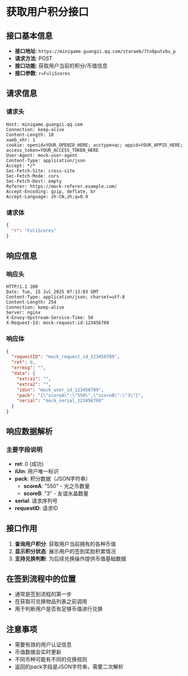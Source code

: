 # 获取用户积分接口

## 接口基本信息
- **接口地址**: `https://minigame.guangzi.qq.com/starweb/7tn8putvbu_p`
- **请求方法**: POST
- **接口功能**: 获取用户当前的积分/币值信息
- **接口参数**: `r=FuliScores`

## 请求信息

### 请求头
```http
Host: minigame.guangzi.qq.com
Connection: keep-alive
Content-Length: 18
xweb_xhr: 1
cookie: openid=YOUR_OPENID_HERE; acctype=qc; appid=YOUR_APPID_HERE; access_token=YOUR_ACCESS_TOKEN_HERE
User-Agent: mock-user-agent
Content-Type: application/json
Accept: */*
Sec-Fetch-Site: cross-site
Sec-Fetch-Mode: cors
Sec-Fetch-Dest: empty
Referer: https://mock-referer.example.com/
Accept-Encoding: gzip, deflate, br
Accept-Language: zh-CN,zh;q=0.9
```

### 请求体
```json
{
  "r": "FuliScores"
}
```

## 响应信息

### 响应头
```http
HTTP/1.1 200
Date: Tue, 15 Jul 2025 07:13:03 GMT
Content-Type: application/json; charset=utf-8
Content-Length: 254
Connection: keep-alive
Server: nginx
X-Envoy-Upstream-Service-Time: 50
X-Request-Id: mock-request-id-123456789
```

### 响应体
```json
{
  "requestID": "mock_request_id_123456789",
  "ret": 0,
  "errmsg": "",
  "data": {
    "extra1": "",
    "extra2": "",
    "iUin": "mock_user_id_123456789",
    "pack": "{\"scoreA\":\"550\",\"scoreB\":\"3\"}",
    "serial": "mock_serial_123456789"
  }
}
```

## 响应数据解析

### 主要字段说明
- **ret**: 0 (成功)
- **iUin**: 用户唯一标识
- **pack**: 积分数据（JSON字符串）
  - **scoreA**: "550" - 光之币数量
  - **scoreB**: "3" - 友谊水晶数量
- **serial**: 请求序列号
- **requestID**: 请求ID

## 接口作用
1. **查询用户积分**: 获取用户当前拥有的各种币值
2. **显示积分状态**: 展示用户的签到奖励积累情况
3. **支持兑换判断**: 为后续兑换操作提供币值基础数据

## 在签到流程中的位置
- 通常是签到流程的第一步
- 在获取可兑换物品列表之前调用
- 用于判断用户是否有足够币值进行兑换

## 注意事项
- 需要有效的用户认证信息
- 币值数据会实时更新
- 不同币种可能有不同的兑换规则
- 返回的pack字段是JSON字符串，需要二次解析 